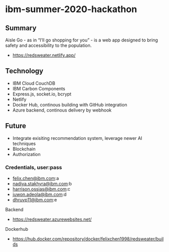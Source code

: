 # ibm-summer-2020-hackathon


## Summary
Aisle Go - as in “I’ll go shopping for you” - is a web app designed to bring safety and accessibility to the population.
- https://redsweater.netlify.app/

## Technology
- IBM Cloud CouchDB
- IBM Carbon Components
- Express.js, socket.io, bcrypt
- Netlify
- Docker Hub, continous building with GitHub integration
- Azure backend, continous delivery by webhook
 
## Future
  - Integrate exisiting recommendation system, leverage newer AI techniques
  - Blockchain
  - Authorization
  
### Credentials, user:pass
- felix.chen@ibm.com:a
- nadiya.stakhyra@ibm.com:b
- harrison.ossias@ibm.com:c
- juwon.adeola@ibm.com:d
-  dhruvp11@ibm.com:e
  
Backend
- https://redsweater.azurewebsites.net/

Dockerhub
- https://hub.docker.com/repository/docker/felixchen1998/redsweater/builds
